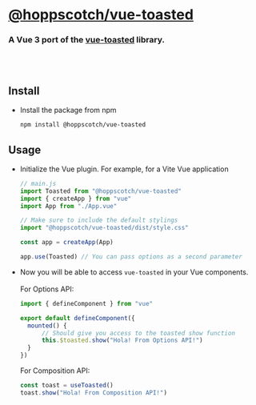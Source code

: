 # [@hoppscotch/vue-toasted](https://www.npmjs.com/package/@hoppscotch/vue-toasted)

### A Vue 3 port of the [vue-toasted](https://github.com/shakee93/vue-toasted) library.

<br />
<br />

## Install
- Install the package from npm
  ```bash
  npm install @hoppscotch/vue-toasted
  ```

## Usage
- Initialize the Vue plugin.
  For example, for a Vite Vue application
  ```js
  // main.js
  import Toasted from "@hoppscotch/vue-toasted"
  import { createApp } from "vue"
  import App from "./App.vue"
  
  // Make sure to include the default stylings
  import "@hoppscotch/vue-toasted/dist/style.css"
  
  const app = createApp(App)

  app.use(Toasted) // You can pass options as a second parameter

  ```
- Now you will be able to access `vue-toasted` in your Vue components.
  <br />
  <br />
  For Options API:
  ```js
  import { defineComponent } from "vue"

  export default defineComponent({
    mounted() {
        // Should give you access to the toasted show function
        this.$toasted.show("Hola! From Options API!")
    }
  })
  ```
  For Composition API:
  ```js
  const toast = useToasted()
  toast.show("Hola! From Composition API!")
  ```
